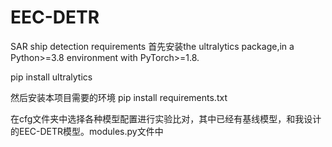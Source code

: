 # EEC-DETR
SAR ship detection
requirements
首先安装the ultralytics package,in a Python>=3.8 environment with PyTorch>=1.8.

pip install ultralytics

然后安装本项目需要的环境
pip install requirements.txt

在cfg文件夹中选择各种模型配置进行实验比对，其中已经有基线模型，和我设计的EEC-DETR模型。modules.py文件中
